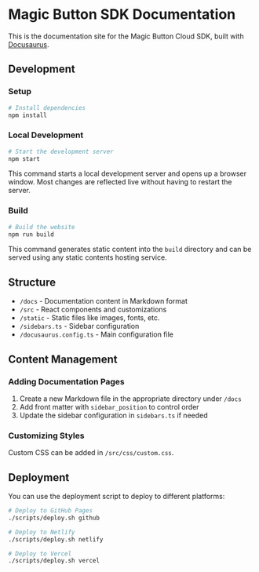 # Magic Button SDK Documentation

This is the documentation site for the Magic Button Cloud SDK, built with [Docusaurus](https://docusaurus.io/).

## Development

### Setup

```bash
# Install dependencies
npm install
```

### Local Development

```bash
# Start the development server
npm start
```

This command starts a local development server and opens up a browser window. Most changes are reflected live without having to restart the server.

### Build

```bash
# Build the website
npm run build
```

This command generates static content into the `build` directory and can be served using any static contents hosting service.

## Structure

- `/docs` - Documentation content in Markdown format
- `/src` - React components and customizations
- `/static` - Static files like images, fonts, etc.
- `/sidebars.ts` - Sidebar configuration
- `/docusaurus.config.ts` - Main configuration file

## Content Management

### Adding Documentation Pages

1. Create a new Markdown file in the appropriate directory under `/docs`
2. Add front matter with `sidebar_position` to control order
3. Update the sidebar configuration in `sidebars.ts` if needed

### Customizing Styles

Custom CSS can be added in `/src/css/custom.css`.

## Deployment

You can use the deployment script to deploy to different platforms:

```bash
# Deploy to GitHub Pages
./scripts/deploy.sh github

# Deploy to Netlify
./scripts/deploy.sh netlify

# Deploy to Vercel
./scripts/deploy.sh vercel
```